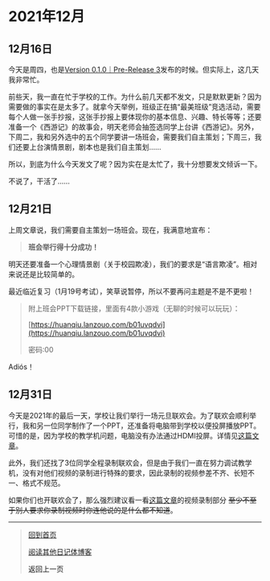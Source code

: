 # 2021年12月

## 12月16日

今天是周四，也是[Version 0.1.0｜Pre-Release 3](../杂项/History.md)发布的时候。但实际上，这几天我非常忙。

前些天，我一直在忙于学校的工作。为什么前几天都不发文，只是默默更新？因为需要做的事实在是太多了。就拿今天举例，班级正在搞“最美班级”竞选活动，需要每个人做一张手抄报，这张手抄报上要体现你的基本信息、兴趣、特长等等；还要准备一个《西游记》的故事会，明天老师会抽签选同学上台讲《西游记》。另外，下周二，我和另外选中的五个同学要讲一场班会，需要我们自主策划；下周三，我们还要上台演情景剧，剧本也是我们自主策划……

所以，到底为什么今天发文了呢？因为实在是太忙了，我十分想要发文倾诉一下。

不说了，干活了……

## 12月21日

上周文章说，我们需要自主策划一场班会。现在，我满意地宣布：

> **班会举行得十分成功！**

明天还要准备一个心理情景剧（关于校园欺凌），我们的要求是“语言欺凌”。相对来说还是比较简单的。

最近临近复习（1月19号考试），笑草说暂停，所以不要再问主题是不是不更啦！

> 附上班会PPT下载链接，里面有4款小游戏（无聊的时候可以玩玩）：
>
> [https://huanqiu.lanzouo.com/b01uvqdvi](https://huanqiu.lanzouo.com/b01uvqdvi)
>
> 密码:00

Adiós！

## 12月31日

今天是2021年的最后一天，学校让我们举行一场元旦联欢会。为了联欢会顺利举行，我和另一位同学制作了一个PPT，还准备将电脑带到学校以便投屏播放PPT。可惜的是，因为学校的教学机问题，电脑没有办法通过HDMI投屏。详情见[这篇文章](../杂项/联欢会避坑指南.md)。

此外，我们还找了3位同学全程录制联欢会，但是由于我们一直在努力调试教学机，没有对他们视频的录制进行特殊的要求，因此录制的视频参差不齐、长短不一、格式不规范。

如果你们也开联欢会了，那么强烈建议看一看[这篇文章](../杂项/联欢会避坑指南.md)的视频录制部分 ~~至少不至于别人要求你录制视频时你连他说的是什么都不知道~~。

---

> [回到首页](../README.md)
>
> [阅读其他日记体博客](Daily.md)
>
> <a onClick="javascript :history.back(-1);" style="cursor:pointer">返回上一页</a>